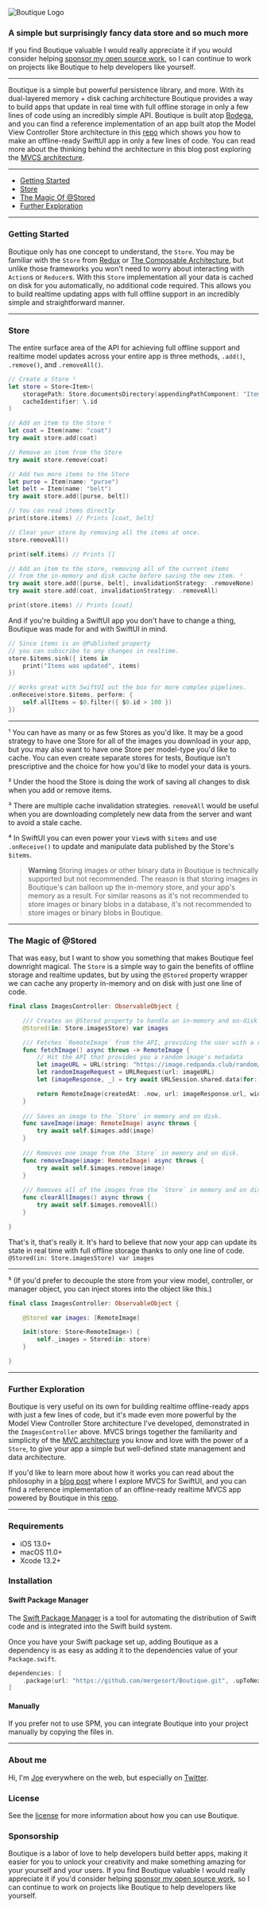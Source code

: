 ![Boutique Logo](Images/logo.jpg)

### A simple but surprisingly fancy data store and so much more

If you find Boutique valuable I would really appreciate it if you would consider helping [sponsor my open source work](https://github.com/sponsors/mergesort), so I can continue to work on projects like Boutique to help developers like yourself.

---

Boutique is a simple but powerful persistence library, and more. With its dual-layered memory + disk caching architecture Boutique provides a way to build apps that update in real time with full offline storage in only a few lines of code using an incredibly simple API. Boutique is built atop [Bodega](https://github.com/mergesort/Bodega), and you can find a reference implementation of an app built atop the Model View Controller Store architecture in this [repo](https://github.com/mergesort/MVCS) which shows you how to make an offline-ready SwiftUI app in only a few lines of code. You can read more about the thinking behind the architecture in this blog post exploring the [MVCS architecture](https://build.ms/2022/06/22/model-view-controller-store).

---

* [Getting Started](#getting-started)
* [Store](#store)
* [The Magic Of @Stored](#the-magic-of-stored)
* [Further Exploration](#further-exploration)

---

### Getting Started

Boutique only has one concept to understand, the `Store`. You may be familiar with the `Store` from [Redux](https://redux.js.org/) or [The Composable Architecture](https://github.com/pointfreeco/swift-composable-architecture), but unlike those frameworks you won't need to worry about interacting with `Action`s or `Reducer`s. With this `Store` implementation all your data is cached on disk for you automatically, no additional code required. This allows you to build realtime updating apps with full offline support in an incredibly simple and straightforward manner.

---

### Store

The entire surface area of the API for achieving full offline support and realtime model updates across your entire app is three methods, `.add()`, `.remove()`, and `.removeAll()`.

```swift
// Create a Store ¹
let store = Store<Item>(
    storagePath: Store.documentsDirectory(appendingPathComponent: "Items"),
    cacheIdentifier: \.id
)

// Add an item to the Store ²
let coat = Item(name: "coat")
try await store.add(coat)

// Remove an item from the Store
try await store.remove(coat)

// Add two more items to the Store
let purse = Item(name: "purse")
let belt = Item(name: "belt")
try await store.add([purse, belt])

// You can read items directly
print(store.items) // Prints [coat, belt]

// Clear your store by removing all the items at once.
store.removeAll()

print(self.items) // Prints []

// Add an item to the store, removing all of the current items 
// from the in-memory and disk cache before saving the new item. ³
try await store.add([purse, belt], invalidationStrategy: .removeNone)
try await store.add(coat, invalidationStrategy: .removeAll)

print(store.items) // Prints [coat]
```

And if you're building a SwiftUI app you don't have to change a thing, Boutique was made for and with SwiftUI in mind.

```swift
// Since items is an @Published property 
// you can subscribe to any changes in realtime.
store.$items.sink({ items in
    print("Items was updated", items)
})

// Works great with SwiftUI out the box for more complex pipelines.
.onReceive(store.$items, perform: {
    self.allItems = $0.filter({ $0.id > 100 })
})
```
---

¹ You can have as many or as few Stores as you'd like. It may be a good strategy to have one Store for all of the images you download in your app, but you may also want to have one Store per model-type you'd like to cache. You can even create separate stores for tests, Boutique isn't prescriptive and the choice for how you'd like to model your data is yours.
  
² Under the hood the Store is doing the work of saving all changes to disk when you add or remove items.

³ There are multiple cache invalidation strategies. `removeAll` would be useful when you are downloading completely new data from the server and want to avoid a stale cache.

⁴ In SwiftUI you can even power your `View`s with `$items` and use `.onReceive()` to update and manipulate data published by the Store's `$items`.

> **Warning** Storing images or other binary data in Boutique is technically supported but not recommended. The reason is that storing images in Boutique's can balloon up the in-memory store, and your app's memory as a result. For similar reasons as it's not recommended to store images or binary blobs in a database, it's not recommended to store images or binary blobs in Boutique.

---

### The Magic of @Stored

That was easy, but I want to show you something that makes Boutique feel downright magical. The `Store` is a simple way to gain the benefits of offline storage and realtime updates, but by using the `@Stored` property wrapper we can cache any property in-memory and on disk with just one line of code.

```swift
final class ImagesController: ObservableObject {

    /// Creates an @Stored property to handle an in-memory and on-disk cache of images. ⁵
    @Stored(in: Store.imagesStore) var images

    /// Fetches `RemoteImage` from the API, providing the user with a red panda if the request succeeds.
    func fetchImage() async throws -> RemoteImage {
        // Hit the API that provides you a random image's metadata
        let imageURL = URL(string: "https://image.redpanda.club/random/json")!
        let randomImageRequest = URLRequest(url: imageURL)
        let (imageResponse, _) = try await URLSession.shared.data(for: randomImageRequest)

        return RemoteImage(createdAt: .now, url: imageResponse.url, width: imageResponse.width, height: imageResponse.height, imageData: imageResponse.imageData)
    }
  
    /// Saves an image to the `Store` in memory and on disk.
    func saveImage(image: RemoteImage) async throws {
        try await self.$images.add(image)
    }
  
    /// Removes one image from the `Store` in memory and on disk.
    func removeImage(image: RemoteImage) async throws {
        try await self.$images.remove(image)
    }
  
    /// Removes all of the images from the `Store` in memory and on disk.
    func clearAllImages() async throws {
        try await self.$images.removeAll()
    }

}
```

That's it, that's really it. It's hard to believe that now your app can update its state in real time with full offline storage thanks to only one line of code. `@Stored(in: Store.imagesStore) var images`

---

⁵ (If you'd prefer to decouple the store from your view model, controller, or manager object, you can inject stores into the object like this.)

```swift
final class ImagesController: ObservableObject {

    @Stored var images: [RemoteImage]

    init(store: Store<RemoteImage>) {
        self._images = Stored(in: store)
    }

}
```

---

### Further Exploration

Boutique is very useful on its own for building realtime offline-ready apps with just a few lines of code, but it's made even more powerful by the Model View Controller Store architecture I've developed, demonstrated in the `ImagesController` above. MVCS brings together the familiarity and simplicity of the [MVC architecture](https://developer.apple.com/library/archive/documentation/General/Conceptual/DevPedia-CocoaCore/MVC.html) you know and love with the power of a `Store`, to give your app a simple but well-defined state management and data architecture.

If you'd like to learn more about how it works you can read about the philosophy in a [blog post](https://build.ms/2022/06/22/model-view-controller-store) where I explore MVCS for SwiftUI, and you can find a reference implementation of an offline-ready realtime MVCS app powered by Boutique in this [repo](https://github.com/mergesort/MVCS).

---

### Requirements

- iOS 13.0+
- macOS 11.0+
- Xcode 13.2+

### Installation

#### Swift Package Manager

The [Swift Package Manager](https://www.swift.org/package-manager) is a tool for automating the distribution of Swift code and is integrated into the Swift build system.

Once you have your Swift package set up, adding Boutique as a dependency is as easy as adding it to the dependencies value of your `Package.swift`.

```swift
dependencies: [
    .package(url: "https://github.com/mergesort/Boutique.git", .upToNextMajor(from: "1.0.0"))
]
```

#### Manually

If you prefer not to use SPM, you can integrate Boutique into your project manually by copying the files in.

---

### About me

Hi, I'm [Joe](http://fabisevi.ch) everywhere on the web, but especially on [Twitter](https://twitter.com/mergesort).

### License

See the [license](LICENSE) for more information about how you can use Boutique.

### Sponsorship

Boutique is a labor of love to help developers build better apps, making it easier for you to unlock your creativity and make something amazing for your yourself and your users. If you find Boutique valuable I would really appreciate it if you'd consider helping [sponsor my open source work](https://github.com/sponsors/mergesort), so I can continue to work on projects like Boutique to help developers like yourself.
